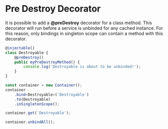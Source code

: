 # Pre Destroy Decorator

It is possible to add a **@preDestroy** decorator for a class method. This decorator will run before a service is unbinded for any cached instance. For this reason, only bindings in singleton scope can contain a method with this decorator.

```ts
@injectable()
class Destroyable {
	@preDestroy()
	public myPreDestroyMethod() {
		console.log('Destroyable is about to be unbinded!');
	}
}

const container = new Container();
container
	.bind<Destroyable>('Destroyable')
	.to(Destroyable)
	.inSingletonScope();

container.get('Destroyable');

container.unbindAll();
```
